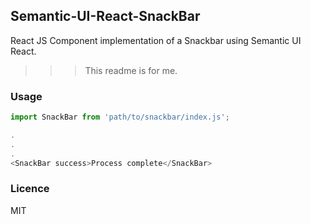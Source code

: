 ## Semantic-UI-React-SnackBar
React JS Component implementation of a Snackbar using  Semantic UI React.
>>> This readme is for me.

### Usage
```js
import SnackBar from 'path/to/snackbar/index.js';

.
.
.
<SnackBar success>Process complete</SnackBar>
```

### Licence
MIT
